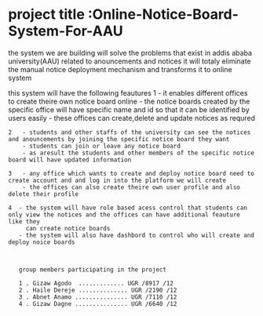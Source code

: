   # project  title :Online-Notice-Board-System-For-AAU
the system we are building will solve the problems that exist in addis ababa university(AAU) related to anouncements and notices 
 it will totaly eliminate the manual notice deployment mechanism  and transforms it to online system 

this system will have  the following feautures 
    1   - it enables different offices to create theire own notice board online 
        - the notice boards created by the specific office will have specific name and id so that it can be identified by users easily
        - these offices can create,delete and update notices as requred 
    
    2   - students and other staffs of the university can see the notices and anouncements by joining the specific notice board they want 
        - students can join or leave any notice board 
        - as aresult the students and other members of the specific notice board will have updated information 
    
    3   - any office which wants to create and deploy notice board need to create account and and log in into the platform we will create
        - the offices can also create theire own user profile and also delete their profile
    
    4  - the system will have role based acess control that students can only view the notices and the offices can have additional feauture like they 
         can create notice boards
       - the system will also have dashbord to control who will create and deploy noice boards
       
       
       
       group members participating in the project
       
       1 . Gizaw Agodo  ............. UGR /8917 /12
       2 . Haile Dereje .............. UGR /2190 /12
       3 . Abnet Anamo ............... UGR /7110 /12
       4 . Gizaw Dagne ............... UGR /6640 /12

